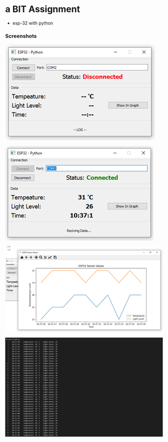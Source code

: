 # a BIT Assignment

* esp-32 with python

### Screenshots

![image1](Assignment-1/screenshot/gui-disconnected.PNG)

![image1](Assignment-1/screenshot/gui-connected.PNG)

![image1](Assignment-1/screenshot/gui-graph.PNG)

![image1](Assignment-1/screenshot/logfile.PNG)